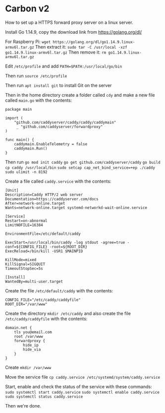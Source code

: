 # Carbon v2
How to set up a HTTPS forward proxy server on a linux server.

Install Go 1.14.9, copy the download link from https://golang.org/dl/

For Raspberry Pi: `wget https://golang.org/dl/go1.14.9.linux-armv6l.tar.gz`
Then extract it: `sudo tar -C /usr/local -xzf go1.14.9.linux-armv6l.tar.gz`
Then remove it: `rm go1.14.9.linux-armv6l.tar.gz`

Edit `/etc/profile` and add `PATH=$PATH:/usr/local/go/bin`

Then run `source /etc/profile`

Then run `apt install git` to install Git on the server

Then in the home directory create a folder called `cdy` and make a new file called `main.go` with the contents:

    package main
    
    import (
    	"github.com/caddyserver/caddy/caddy/caddymain"
    	 _ "github.com/caddyserver/forwardproxy"
    )
    
    func main() {
    	caddymain.EnableTelemetry = false
    	caddymain.Run()
    }

Then run 
`go mod init caddy` 
`go get github.com/caddyserver/caddy` 
`go build`
`cp caddy /usr/local/bin`
`sudo setcap cap_net_bind_service=+ep ./caddy`
`sudo ulimit -n 8192`

Create a file called `caddy.service` with the contents:

    [Unit]
    Description=Caddy HTTP/2 web server
    Documentation=https://caddyserver.com/docs
    After=network-online.target
    Wants=network-online.target systemd-networkd-wait-online.service
    
    [Service]
    Restart=on-abnormal
    LimitNOFILE=16384
    
    EnvironmentFile=/etc/default/caddy
    
    ExecStart=/usr/local/bin/caddy -log stdout -agree=true -conf=${CONFIG_FILE} -root=${ROOT_DIR}
    ExecReload=/bin/kill -USR1 $MAINPID
    
    KillMode=mixed
    KillSignal=SIGQUIT
    TimeoutStopSec=5s
    
    [Install]
    WantedBy=multi-user.target

Create the file `/etc/default/caddy` with the contents:

    CONFIG_FILE="/etc/caddy/caddyfile"
    ROOT_DIR="/var/www"

Create the directory `mkdir /etc/caddy` and also create the file `/etc/caddy/caddyfile` with the contents:

    domain.net {
	    tls you@email.com
	    root /var/www
	    forwardproxy {
		    hide_ip
		    hide_via
		}
	}

Create `mkdir /var/www`

Move the service file `cp caddy.service /etc/systemd/system/caddy.service`

Start, enable and check the status of the service with these commands:
`sudo systemctl start caddy.service`
`sudo systemctl enable caddy.service`
`sudo systemctl status caddy.service`

Then we're done.
